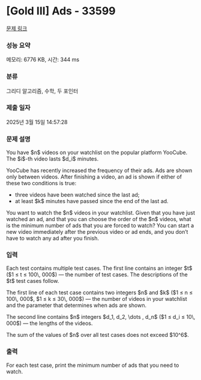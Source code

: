 # [Gold III] Ads - 33599 

[문제 링크](https://www.acmicpc.net/problem/33599) 

### 성능 요약

메모리: 6776 KB, 시간: 344 ms

### 분류

그리디 알고리즘, 수학, 두 포인터

### 제출 일자

2025년 3월 15일 14:57:28

### 문제 설명

<p>You have $n$ videos on your watchlist on the popular platform YooCube. The $i$-th video lasts $d_i$ minutes.</p>

<p>YooCube has recently increased the frequency of their ads. Ads are shown only between videos. After finishing a video, an ad is shown if either of these two conditions is true:</p>

<ul>
	<li>three videos have been watched since the last ad;</li>
	<li>at least $k$ minutes have passed since the end of the last ad.</li>
</ul>

<p>You want to watch the $n$ videos in your watchlist. Given that you have just watched an ad, and that you can choose the order of the $n$ videos, what is the minimum number of ads that you are forced to watch? You can start a new video immediately after the previous video or ad ends, and you don’t have to watch any ad after you finish.</p>

### 입력 

 <p>Each test contains multiple test cases. The first line contains an integer $t$ ($1 ≤ t ≤ 100\, 000$) — the number of test cases. The descriptions of the $t$ test cases follow.</p>

<p>The first line of each test case contains two integers $n$ and $k$ ($1 ≤ n ≤ 100\, 000$, $1 ≤ k ≤ 30\, 000$) — the number of videos in your watchlist and the parameter that determines when ads are shown.</p>

<p>The second line contains $n$ integers $d_1, d_2, \dots , d_n$ ($1 ≤ d_i ≤ 10\, 000$) — the lengths of the videos.</p>

<p>The sum of the values of $n$ over all test cases does not exceed $10^6$.</p>

### 출력 

 <p>For each test case, print the minimum number of ads that you need to watch.</p>


